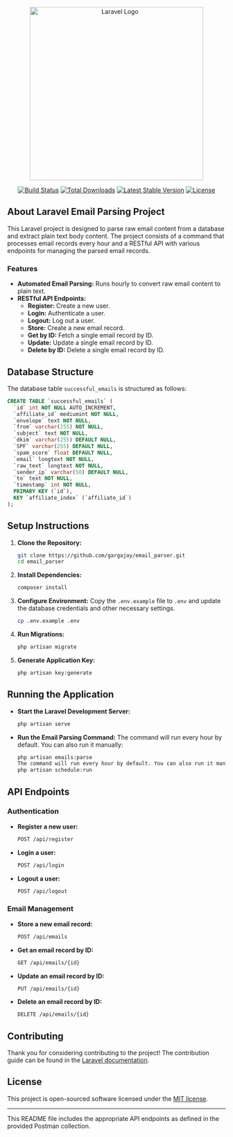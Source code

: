 
<p align="center"><a href="https://laravel.com" target="_blank"><img src="https://raw.githubusercontent.com/laravel/art/master/logo-lockup/5%20SVG/2%20CMYK/1%20Full%20Color/laravel-logolockup-cmyk-red.svg" width="400" alt="Laravel Logo"></a></p>

<p align="center">
<a href="https://github.com/laravel/framework/actions"><img src="https://github.com/laravel/framework/workflows/tests/badge.svg" alt="Build Status"></a>
<a href="https://packagist.org/packages/laravel/framework"><img src="https://img.shields.io/packagist/dt/laravel/framework" alt="Total Downloads"></a>
<a href="https://packagist.org/packages/laravel/framework"><img src="https://img.shields.io/packagist/v/laravel/framework" alt="Latest Stable Version"></a>
<a href="https://packagist.org/packages/laravel/framework"><img src="https://img.shields.io/packagist/l/laravel/framework" alt="License"></a>
</p>

## About Laravel Email Parsing Project

This Laravel project is designed to parse raw email content from a database and extract plain text body content. The project consists of a command that processes email records every hour and a RESTful API with various endpoints for managing the parsed email records.

### Features

- **Automated Email Parsing:** Runs hourly to convert raw email content to plain text.
- **RESTful API Endpoints:**
  - **Register:** Create a new user.
  - **Login:** Authenticate a user.
  - **Logout:** Log out a user.
  - **Store:** Create a new email record.
  - **Get by ID:** Fetch a single email record by ID.
  - **Update:** Update a single email record by ID.
  - **Delete by ID:** Delete a single email record by ID.

## Database Structure

The database table `successful_emails` is structured as follows:

```sql
CREATE TABLE `successful_emails` (
  `id` int NOT NULL AUTO_INCREMENT,
  `affiliate_id` mediumint NOT NULL,
  `envelope` text NOT NULL,
  `from` varchar(255) NOT NULL,
  `subject` text NOT NULL,
  `dkim` varchar(255) DEFAULT NULL,
  `SPF` varchar(255) DEFAULT NULL,
  `spam_score` float DEFAULT NULL,
  `email` longtext NOT NULL,
  `raw_text` longtext NOT NULL,
  `sender_ip` varchar(50) DEFAULT NULL,
  `to` text NOT NULL,
  `timestamp` int NOT NULL,
  PRIMARY KEY (`id`),
  KEY `affiliate_index` (`affiliate_id`)
);
```

## Setup Instructions

1. **Clone the Repository:**
   ```sh
   git clone https://github.com/gargajay/email_parser.git
   cd email_parser
   ```

2. **Install Dependencies:**
   ```sh
   composer install
   ```

3. **Configure Environment:**
   Copy the `.env.example` file to `.env` and update the database credentials and other necessary settings.
   ```sh
   cp .env.example .env
   ```

4. **Run Migrations:**
   ```sh
   php artisan migrate
   ```

5. **Generate Application Key:**
   ```sh
   php artisan key:generate
   ```

## Running the Application

- **Start the Laravel Development Server:**
  ```sh
  php artisan serve
  ```

- **Run the Email Parsing Command:**
  The command will run every hour by default. You can also run it manually:
  ```sh
  php artisan emails:parse
  The command will run every hour by default. You can also run it manually:
  php artisan schedule:run
  ```

## API Endpoints

### Authentication

- **Register a new user:**
  ```sh
  POST /api/register
  ```

- **Login a user:**
  ```sh
  POST /api/login
  ```

- **Logout a user:**
  ```sh
  POST /api/logout
  ```

### Email Management

- **Store a new email record:**
  ```sh
  POST /api/emails
  ```

- **Get an email record by ID:**
  ```sh
  GET /api/emails/{id}
  ```

- **Update an email record by ID:**
  ```sh
  PUT /api/emails/{id}
  ```

- **Delete an email record by ID:**
  ```sh
  DELETE /api/emails/{id}
  ```



## Contributing

Thank you for considering contributing to the project! The contribution guide can be found in the [Laravel documentation](https://laravel.com/docs/contributions).

## License

This project is open-sourced software licensed under the [MIT license](https://opensource.org/licenses/MIT).

---

This README file includes the appropriate API endpoints as defined in the provided Postman collection.

